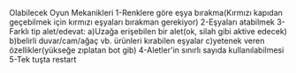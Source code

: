 Olabilecek Oyun Mekanikleri
1-Renklere göre eşya bırakma(Kırmızı kapıdan geçebilmek için kırmızı eşyaları bırakman gerekiyor)
2-Eşyaları atabilmek
3-Farklı tip alet/edevat: 
a)Uzağa erişebilen bir alet(ok, silah gibi aktive edecek)
b)belirli duvar/cam/ağaç vb. ürünleri kırabilen eşyalar 
c)yetenek veren özellikler(yükseğe zıplatan bot gib) 
4-Aletler'in sınırlı sayıda kullanılabilmesi
5-Tek tuşta restart

